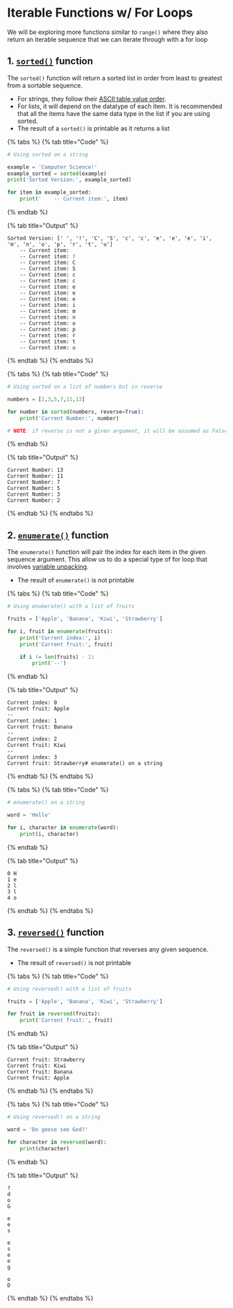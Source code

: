 # Iterable Functions w/ For Loops

We will be exploring more functions similar to `range()` where they also return an iterable sequence that we can iterate through with a for loop

## 1. [`sorted()`](https://docs.python.org/3/library/functions.html#sorted) function <a href="#id-1-sortedhttpsdocspythonorg3libraryfunctionshtmlsorted-function" id="id-1-sortedhttpsdocspythonorg3libraryfunctionshtmlsorted-function"></a>

The `sorted()` function will return a sorted list in order from least to greatest from a sortable sequence.

* For strings, they follow their [ASCII table value order](http://www.asciitable.com/).
* For lists, it will depend on the datatype of each item. It is recommended that all the items have the same data type in the list if you are using sorted.
* The result of a `sorted()` is printable as it returns a list

{% tabs %}
{% tab title="Code" %}
```python
# Using sorted on a string

example = 'Computer Science!'
example_sorted = sorted(example)
print('Sorted Version:', example_sorted)

for item in example_sorted:
    print('    -- Current item:', item)
```
{% endtab %}

{% tab title="Output" %}
```
Sorted Version: [' ', '!', 'C', 'S', 'c', 'c', 'e', 'e', 'e', 'i', 'm', 'n', 'o', 'p', 'r', 't', 'u']
    -- Current item:  
    -- Current item: !
    -- Current item: C
    -- Current item: S
    -- Current item: c
    -- Current item: c
    -- Current item: e
    -- Current item: e
    -- Current item: e
    -- Current item: i
    -- Current item: m
    -- Current item: n
    -- Current item: o
    -- Current item: p
    -- Current item: r
    -- Current item: t
    -- Current item: u
```
{% endtab %}
{% endtabs %}

{% tabs %}
{% tab title="Code" %}
```python
# Using sorted on a list of numbers but in reverse

numbers = [2,3,5,7,11,13]

for number in sorted(numbers, reverse=True):
    print('Current Number:', number)

# NOTE: if reverse is not a given argument, it will be assumed as False
```
{% endtab %}

{% tab title="Output" %}
```
Current Number: 13
Current Number: 11
Current Number: 7
Current Number: 5
Current Number: 3
Current Number: 2
```
{% endtab %}
{% endtabs %}

## 2. [`enumerate()`](https://docs.python.org/3/library/functions.html#enumerate) function <a href="#id-2-enumeratehttpsdocspythonorg3libraryfunctionshtmlenumerate-function" id="id-2-enumeratehttpsdocspythonorg3libraryfunctionshtmlenumerate-function"></a>

The `enumerate()` function will pair the index for each item in the given sequence argument. This allow us to do a special type of for loop that involves [variable unpacking](https://www.geeksforgeeks.org/unpacking-a-tuple-in-python/).

* The result of `enumerate()` is not printable

{% tabs %}
{% tab title="Code" %}
```python
# Using enumerate() with a list of fruits

fruits = ['Apple', 'Banana', 'Kiwi', 'Strawberry']

for i, fruit in enumerate(fruits):
    print('Current index:', i)
    print('Current fruit:', fruit)

    if i != len(fruits) - 1:
        print('--')
```
{% endtab %}

{% tab title="Output" %}
```
Current index: 0
Current fruit: Apple
--
Current index: 1
Current fruit: Banana
--
Current index: 2
Current fruit: Kiwi
--
Current index: 3
Current fruit: Strawberry# enumerate() on a string
```
{% endtab %}
{% endtabs %}

{% tabs %}
{% tab title="Code" %}
```python
# enumerate() on a string

word = 'Hello'

for i, character in enumerate(word):
    print(i, character)
```
{% endtab %}

{% tab title="Output" %}
```
0 H
1 e
2 l
3 l
4 o
```
{% endtab %}
{% endtabs %}

## 3. [`reversed()`](https://docs.python.org/3/library/functions.html#reversed) function <a href="#id-3-reversedhttpsdocspythonorg3libraryfunctionshtmlreversed-function" id="id-3-reversedhttpsdocspythonorg3libraryfunctionshtmlreversed-function"></a>

The `reversed()` is a simple function that reverses any given sequence.

* The result of `reversed()` is not printable

{% tabs %}
{% tab title="Code" %}
```python
# Using reversed() with a list of fruits

fruits = ['Apple', 'Banana', 'Kiwi', 'Strawberry']

for fruit in reversed(fruits):
    print('Current fruit:', fruit)
```
{% endtab %}

{% tab title="Output" %}
```
Current fruit: Strawberry
Current fruit: Kiwi
Current fruit: Banana
Current fruit: Apple
```
{% endtab %}
{% endtabs %}

{% tabs %}
{% tab title="Code" %}
```python
# Using reversed() on a string

word = 'Do geese see God?'

for character in reversed(word):
    print(character)
```
{% endtab %}

{% tab title="Output" %}
```
?
d
o
G

e
e
s

e
s
e
e
g

o
D
```
{% endtab %}
{% endtabs %}
